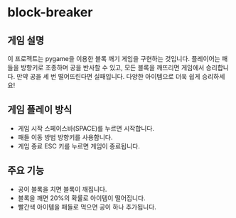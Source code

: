 # block-breaker

## 게임 설명
이 프로젝트는 pygame을 이용한 블록 깨기 게임을 구현하는 것입니다.
플레이어는 패들을 방향키로 조종하며 공을 반사할 수 있고, 모든 블록을 깨뜨리면 게임에서 승리합니다.
만약 공을 세 번 떨어뜨린다면 실패입니다.
다양한 아이템으로 더욱 쉽게 승리하세요!

## 게임 플레이 방식
- 게임 시작
  스페이스바(SPACE)를 누르면 시작합니다.
- 패들 이동 방법
  방향키를 사용합니다.
- 게임 종료
  ESC 키를 누르면 게임이 종료됩니다.

## 주요 기능
- 공이 블록을 치면 블록이 깨집니다.
- 블록을 깨면 20%의 확률로 아이템이 떨어집니다.
- 빨간색 아이템을 패들로 먹으면 공이 하나 추가됩니다.
